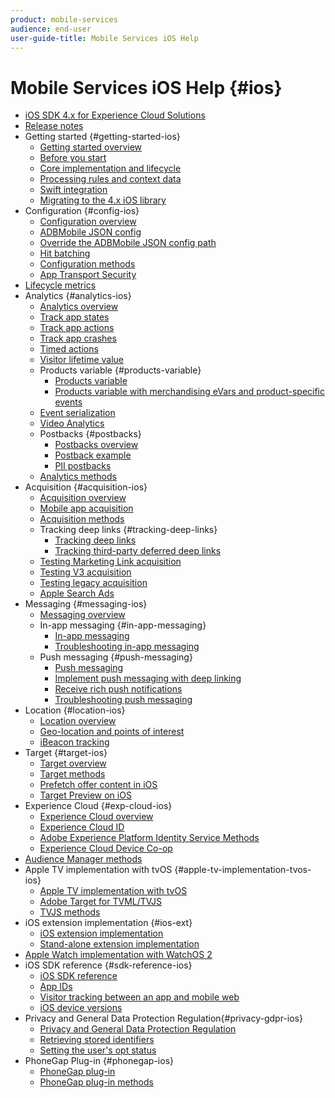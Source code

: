 ```yaml
---
product: mobile-services
audience: end-user
user-guide-title: Mobile Services iOS Help
---
```


# Mobile Services iOS Help {#ios}

+ [iOS SDK 4.x for Experience Cloud Solutions](overview.md)
+ [Release notes](rel-notes.md)
+ Getting started {#getting-started-ios}
  + [Getting started overview](getting-started/getting-started.md)
  + [Before you start](getting-started/requirements.md)
  + [Core implementation and lifecycle](getting-started/dev-qs.md)
  + [Processing rules and context data](getting-started/proc-rules.md)
  + [Swift integration](getting-started/swift-integration.md)
  + [Migrating to the 4.x iOS library](getting-started/migration-v3.md)
+ Configuration {#config-ios}
  + [Configuration overview](configuration/configuration.md)
  + [ADBMobile JSON config](configuration/json-config/json-config.md)
  + [Override the ADBMobile JSON config path](configuration/json-config/json-config-remote.md)
  + [Hit batching](configuration/hit-batching.md)
  + [Configuration methods](configuration/sdk-methods.md)
  + [App Transport Security](configuration/app-transport-security.md)
+ [Lifecycle metrics](metrics.md)
+ Analytics {#analytics-ios}
  + [Analytics overview](analytics-main/analytics-main.md)
  + [Track app states](analytics-main/states.md)
  + [Track app actions](analytics-main/actions.md)
  + [Track app crashes](analytics-main/crashes.md)
  + [Timed actions](analytics-main/timed-actions.md)
  + [Visitor lifetime value](analytics-main/lifetime-value.md)
  + Products variable {#products-variable}
    + [Products variable](analytics-main/products/products.md)
    + [Products variable with merchandising eVars and product-specific events](analytics-main/products/products-variable-evars-events.md)
  + [Event serialization](analytics-main/event-serialization.md)
  + [Video Analytics](analytics-main/video-qs.md)
  + Postbacks {#postbacks}
    + [Postbacks overview](analytics-main/postback/postback.md)
    + [Postback example](analytics-main/postback/postback-example.md)
    + [PII postbacks](analytics-main/postback/c-pii-postbacks.md)
  + [Analytics methods](analytics-main/analytics-methods.md)
+ Acquisition {#acquisition-ios}
  + [Acquisition overview](acquisition-main/acquisition-main.md)
  + [Mobile app acquisition](acquisition-main/acquisition.md)
  + [Acquisition methods](acquisition-main/c-acquisition-methods.md)
  + Tracking deep links {#tracking-deep-links}
    + [Tracking deep links](acquisition-main/tracking-deep-links/tracking-deep-links.md)
    + [Tracking third-party deferred deep links](acquisition-main/tracking-deep-links/c-tracking-3rd-party-deep-deferred-links.md)
  + [Testing Marketing Link acquisition](acquisition-main/t-testing-marketing-link-acquisition.md)
  + [Testing V3 acquisition](acquisition-main/t-testing-version-3-acquisition.md)
  + [Testing legacy acquisition](acquisition-main/t-testing-acquisition.md)
  + [Apple Search Ads](acquisition-main/c-apple-search-ads.md)
+ Messaging {#messaging-ios}
  + [Messaging overview](messaging-main/messaging-main.md)
  + In-app messaging {#in-app-messaging}
    + [In-app messaging](messaging-main/messaging/messaging.md)
    + [Troubleshooting in-app messaging](messaging-main/messaging/in-apps-ts.md)
  + Push messaging {#push-messaging}
    + [Push messaging](messaging-main/push-messaging/push-messaging.md)
    + [Implement push messaging with deep linking](messaging-main/push-messaging/t-mob-imp-push-deeplinking-ios-4x.md)
    + [Receive rich push notifications](messaging-main/push-messaging/c-set-up-rich-push-notif-ios.md)
    + [Troubleshooting push messaging](messaging-main/push-messaging/c-troubleshooting-push-messaging.md)
+ Location {#location-ios}
  + [Location overview](location/location.md)
  + [Geo-location and points of interest](location/geo-poi.md)
  + [iBeacon tracking](location/ibeacon.md)
+ Target {#target-ios}
  + [Target overview](target-main/target-main.md)
  + [Target methods](target-main/c-target-methods.md)
  + [Prefetch offer content in iOS](target-main/c-mob-target-prefetch-ios.md)
  + [Target Preview on iOS](target-main/c-mob-target-preview-ios.md)
+ Experience Cloud {#exp-cloud-ios}
  + [Experience Cloud overview](marketing-cloud/marketing-cloud.md)
  + [Experience Cloud ID](marketing-cloud/mcvid.md)
  + [Adobe Experience Platform Identity Service Methods](marketing-cloud/mc-methods.md)
  + [Experience Cloud Device Co-op](marketing-cloud/t-mob-mc-device-coop-ios-.md)
+ [Audience Manager methods](amm/aam-methods.md)
+ Apple TV implementation with tvOS {#apple-tv-implementation-tvos-ios}
  + [Apple TV implementation with tvOS](apple-tv-implementation-tvos/apple-tv-implementation-tvos.md)
  + [Adobe Target for TVML/TVJS](apple-tv-implementation-tvos/target-for-tvml-tvjs.md)
  + [TVJS methods](apple-tv-implementation-tvos/tvjs-methods.md)
+ iOS extension implementation {#ios-ext}
  + [iOS extension implementation](ios-ext/ios-ext.md)
  + [Stand-alone extension implementation](ios-ext/c-stand-alone-extension-implementation.md)
+ [Apple Watch implementation with WatchOS 2](apple-watch-implementation-watchkit.md)
+ iOS SDK reference {#sdk-reference-ios}
  + [iOS SDK reference](reference/reference.md)
  + [App IDs](reference/app-ids.md)
  + [Visitor tracking between an app and mobile web](reference/hybrid-app.md)
  + [iOS device versions](reference/device-versions.md)
+ Privacy and General Data Protection Regulation{#privacy-gdpr-ios}
  + [Privacy and General Data Protection Regulation](c-mob-privacy-gdpr-ios/c-mob-privacy-gdpr-ios.md)
  + [Retrieving stored identifiers](c-mob-privacy-gdpr-ios/c-mob-gdpr-ret-stored-ids-ios.md)
  + [Setting the user's opt status](c-mob-privacy-gdpr-ios/privacy.md)
+ PhoneGap Plug-in {#phonegap-ios}
  + [PhoneGap plug-in](phonegap/phonegap.md)
  + [PhoneGap plug-in methods](phonegap/phonegap-methods.md)
